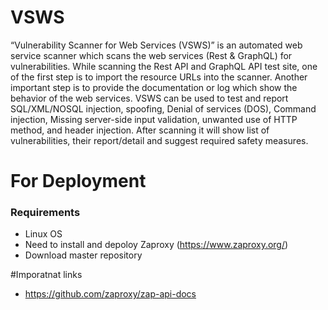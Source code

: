 # VSWS
“Vulnerability Scanner for Web Services (VSWS)”  is an automated web service scanner which scans the web services (Rest & GraphQL) for vulnerabilities. While scanning the Rest API and GraphQL API test site, one of the first step is to import the resource URLs into the scanner. Another important step is to provide the documentation or log which show the behavior of the web services. VSWS can be used to test and report SQL/XML/NOSQL injection, spoofing, Denial of services (DOS), Command injection, Missing server-side input validation, unwanted use of HTTP method, and header injection. After scanning it will show list of vulnerabilities, their report/detail and suggest required safety measures.

# For Deployment 
### Requirements
* Linux OS
* Need to install and depoloy Zaproxy (https://www.zaproxy.org/)
* Download master repository


#Imporatnat links
* https://github.com/zaproxy/zap-api-docs

